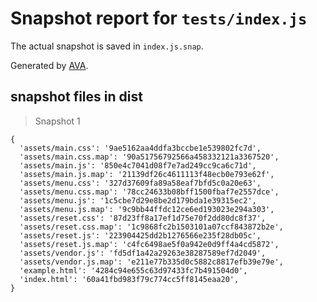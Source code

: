 # Snapshot report for `tests/index.js`

The actual snapshot is saved in `index.js.snap`.

Generated by [AVA](https://ava.li).

## snapshot files in dist

> Snapshot 1

    {
      'assets/main.css': '9ae5162aa4ddfa3bccbe1e539802fc7d',
      'assets/main.css.map': '90a51756792566a458332121a3367520',
      'assets/main.js': '850e4c7041d08f7e7ad249cc9ca6c71d',
      'assets/main.js.map': '21139df26c4611113f48ecb0e793e62f',
      'assets/menu.css': '327d37609fa89a58eaf7bfd5c0a20e63',
      'assets/menu.css.map': '78cc24633b08bff1500fbaf7e2557dce',
      'assets/menu.js': '1c5cbe7d29e8be2d179bda1e39315ec2',
      'assets/menu.js.map': '9c9bb44ffdc12ce6ed193023e294a303',
      'assets/reset.css': '87d23ff8a17ef1d75e70f2dd80dc8f37',
      'assets/reset.css.map': '1c9868fc2b1503101a07ccf843872b2e',
      'assets/reset.js': '223904425dd2b1276566e235f28db05c',
      'assets/reset.js.map': 'c4fc6498ae5f0a942e0d9ff4a4cd5872',
      'assets/vendor.js': 'fd5df1a42a29263e38287589ef7d2049',
      'assets/vendor.js.map': 'e211e77b335d0c5882c8817efb39e79e',
      'example.html': '4284c94e655c63d97433fc7b491504d0',
      'index.html': '60a41fbd983f79c774cc5ff8145eaa20',
    }
